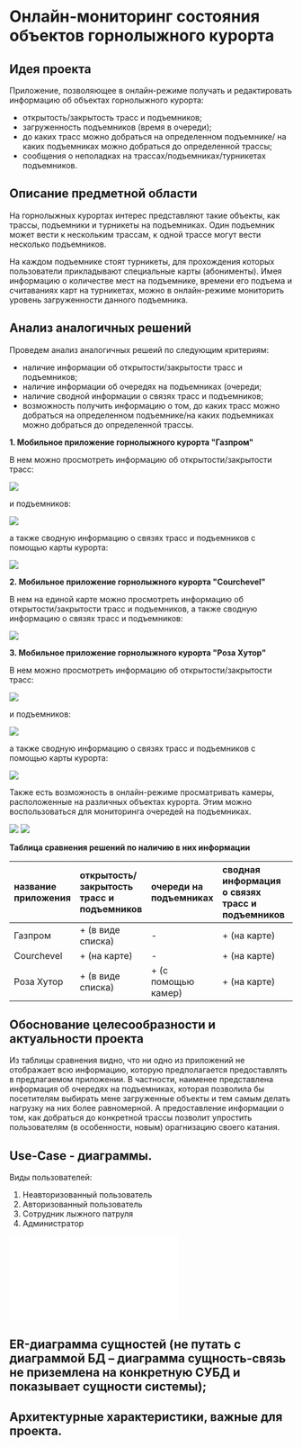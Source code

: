 # Онлайн-мониторинг состояния объектов горнолыжного курорта

## Идея проекта

Приложение, позволяющее в онлайн-режиме получать и редактировать информацию об объектах горнолыжного курорта:

- открытость/закрытость трасс и подъемников;
- загруженность подъемников (время в очереди);
- до каких трасс можно добраться на определенном подъемнике/ на каких подъемниках можно добраться до определенной трассы;
- сообщения о неполадках на трассах/подъемниках/турникетах подъемников.


## Описание предметной области

На горнолыжных курортах интерес представляют такие объекты, как трассы, подъемники и турникеты на подъемниках. Один подъемник может вести к нескольким трассам, к одной трассе могут вести несколько подъемников. 

На каждом подъемнике стоят турникеты, для прохождения которых пользователи прикладывают специальные карты (абонименты). Имея информацию о количестве мест на подъемнике, времени его подъема и считаваниях карт на турникетах, можно в онлайн-режиме мониторить уровень загруженности данного подъемника. 


## Анализ аналогичных решений

Проведем анализ аналогичных решеий по следующим критериям:

- наличие информации об открытости/закрытости трасс и подъемников;
- наличие информации об очередях на подъемниках (очереди;
- наличие сводной информации о связях трасс и подъемников;
- возможность получить информацию о том, до каких трасс можно добраться на определенном подъемнике/на каких подъемниках можно добраться до определенной трассы.

**1. Мобильное приложение горнолыжного курорта "Газпром"**

В нем можно просмотреть информацию об открытости/закрытости трасс:

![](imgs_for_readme/analogue_imgs/gslope.png)

и подъемников:

![](imgs_for_readme/analogue_imgs/glift.png)


а также сводную информацию о связях трасс и подъемников с помощью карты курорта:

![](imgs_for_readme/analogue_imgs/gmap.png)


**2. Мобильное приложение горнолыжного курорта "Courchevel"**

В нем на единой карте можно просмотреть информацию об открытости/закрытости трасс и подъемников, а также сводную информацию о связях трасс и подъемников:

![](imgs_for_readme/analogue_imgs/Courchevel.png)


**3. Мобильное приложение горнолыжного курорта "Роза Хутор"**

В нем можно просмотреть информацию об открытости/закрытости трасс:

![](imgs_for_readme/analogue_imgs/rslope.png)

и подъемников:

![](imgs_for_readme/analogue_imgs/rlift.png)


а также сводную информацию о связях трасс и подъемников с помощью карты курорта:

![](imgs_for_readme/analogue_imgs/rmap.png)

Также есть возможность в онлайн-режиме просматривать камеры, расположенные на различных объектах курорта. Этим можно воспользоваться для мониторинга очередей на подъемниках.

![](imgs_for_readme/analogue_imgs/rcamera1.png)
![](imgs_for_readme/analogue_imgs/rcamera2.png)


**Таблица сравнения решений по наличию в них информации**

| название приложения  | открытость/закрытость трасс и подъемников| очереди на подъемниках | сводная информация о связях трасс и подъемников  | конкретная информация о связях трасс и подъемников  |
|:----------|:----------|:----------|:----------|:----------|
| Газпром    | + (в виде списка)   | -    | + (на карте)   | -    |
| Courchevel    | + (на карте)   | -   | + (на карте)    | -    |
| Роза Хутор    | + (в виде списка)   | + (с помощью камер)   | + (на карте)   | -    |




## Обоснование целесообразности и актуальности проекта

Из таблицы сравнения видно, что ни одно из приложений не отображает всю информацию, которую предполагается предоставлять в предлагаемом приложении. В частности, наименее представлена информация об очередях на подъемниках, которая позволила бы посетителям выбирать мене загруженные объекты и тем самым делать нагрузку на них более равномерной. А предоставление информации о том, как добраться до конкретной трассы позволит упростить пользователям (в особенности, новым) орагнизацию своего катания.

## Use-Case - диаграммы.

Виды пользователей:
1. Неавторизованный пользователь
2. Авторизованный пользователь
3. Сотрудник лыжного патруля
4. Администратор

![](imgs_for_readme/use_case/use-case1.pdf)


## ER-диаграмма сущностей (не путать с диаграммой БД – диаграмма сущность-связь не приземлена на конкретную СУБД и показывает сущности системы); 

## Архитектурные характеристики, важные для проекта.
